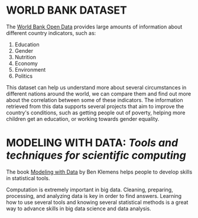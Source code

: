 # WORLD BANK DATASET 

The [World Bank Open Data](https://data.worldbank.org) provides large amounts of information about different country indicators, such as: 

1. Education 
1. Gender 
1. Nutrition 
1. Economy 
1. Environment
1. Politics 

This dataset can help us understand more about several circumstances in different nations around the world, we can compare them and 
find out more about the correlation between some of these indicators. The information retrieved from this data supports several projects that aim to 
improve the country's conditions, such as getting people out of poverty, helping more children get an education, or working towards gender equality. 


# MODELING WITH DATA: _Tools and techniques for scientific computing_ 

The book [Modeling with Data](https://press.princeton.edu/books/hardcover/9780691133140/modeling-with-data) by Ben Klemens 
helps people to develop skills in statistical tools. 

Computation is extremely important in big data. Cleaning, preparing, processing, and analyzing data is key in order to find answers. Learning how to 
use several tools and knowing several statistical methods is a great way to advance skills in big data science and data analysis.

